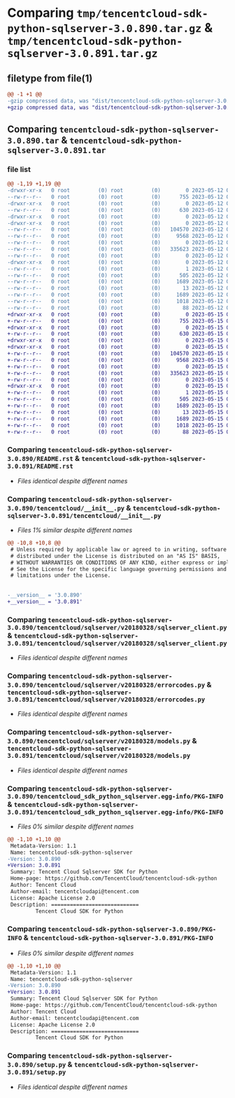 # Comparing `tmp/tencentcloud-sdk-python-sqlserver-3.0.890.tar.gz` & `tmp/tencentcloud-sdk-python-sqlserver-3.0.891.tar.gz`

## filetype from file(1)

```diff
@@ -1 +1 @@
-gzip compressed data, was "dist/tencentcloud-sdk-python-sqlserver-3.0.890.tar", last modified: Fri May 12 03:41:44 2023, max compression
+gzip compressed data, was "dist/tencentcloud-sdk-python-sqlserver-3.0.891.tar", last modified: Mon May 15 04:22:18 2023, max compression
```

## Comparing `tencentcloud-sdk-python-sqlserver-3.0.890.tar` & `tencentcloud-sdk-python-sqlserver-3.0.891.tar`

### file list

```diff
@@ -1,19 +1,19 @@
-drwxr-xr-x   0 root         (0) root         (0)        0 2023-05-12 03:41:44.000000 tencentcloud-sdk-python-sqlserver-3.0.890/
--rw-r--r--   0 root         (0) root         (0)      755 2023-05-12 03:41:44.000000 tencentcloud-sdk-python-sqlserver-3.0.890/README.rst
-drwxr-xr-x   0 root         (0) root         (0)        0 2023-05-12 03:41:44.000000 tencentcloud-sdk-python-sqlserver-3.0.890/tencentcloud/
--rw-r--r--   0 root         (0) root         (0)      630 2023-05-12 03:41:44.000000 tencentcloud-sdk-python-sqlserver-3.0.890/tencentcloud/__init__.py
-drwxr-xr-x   0 root         (0) root         (0)        0 2023-05-12 03:41:44.000000 tencentcloud-sdk-python-sqlserver-3.0.890/tencentcloud/sqlserver/
-drwxr-xr-x   0 root         (0) root         (0)        0 2023-05-12 03:41:44.000000 tencentcloud-sdk-python-sqlserver-3.0.890/tencentcloud/sqlserver/v20180328/
--rw-r--r--   0 root         (0) root         (0)   104570 2023-05-12 03:41:44.000000 tencentcloud-sdk-python-sqlserver-3.0.890/tencentcloud/sqlserver/v20180328/sqlserver_client.py
--rw-r--r--   0 root         (0) root         (0)     9568 2023-05-12 03:41:44.000000 tencentcloud-sdk-python-sqlserver-3.0.890/tencentcloud/sqlserver/v20180328/errorcodes.py
--rw-r--r--   0 root         (0) root         (0)        0 2023-05-12 03:41:44.000000 tencentcloud-sdk-python-sqlserver-3.0.890/tencentcloud/sqlserver/v20180328/__init__.py
--rw-r--r--   0 root         (0) root         (0)   335623 2023-05-12 03:41:44.000000 tencentcloud-sdk-python-sqlserver-3.0.890/tencentcloud/sqlserver/v20180328/models.py
--rw-r--r--   0 root         (0) root         (0)        0 2023-05-12 03:41:44.000000 tencentcloud-sdk-python-sqlserver-3.0.890/tencentcloud/sqlserver/__init__.py
-drwxr-xr-x   0 root         (0) root         (0)        0 2023-05-12 03:41:44.000000 tencentcloud-sdk-python-sqlserver-3.0.890/tencentcloud_sdk_python_sqlserver.egg-info/
--rw-r--r--   0 root         (0) root         (0)        1 2023-05-12 03:41:44.000000 tencentcloud-sdk-python-sqlserver-3.0.890/tencentcloud_sdk_python_sqlserver.egg-info/dependency_links.txt
--rw-r--r--   0 root         (0) root         (0)      505 2023-05-12 03:41:44.000000 tencentcloud-sdk-python-sqlserver-3.0.890/tencentcloud_sdk_python_sqlserver.egg-info/SOURCES.txt
--rw-r--r--   0 root         (0) root         (0)     1689 2023-05-12 03:41:44.000000 tencentcloud-sdk-python-sqlserver-3.0.890/tencentcloud_sdk_python_sqlserver.egg-info/PKG-INFO
--rw-r--r--   0 root         (0) root         (0)       13 2023-05-12 03:41:44.000000 tencentcloud-sdk-python-sqlserver-3.0.890/tencentcloud_sdk_python_sqlserver.egg-info/top_level.txt
--rw-r--r--   0 root         (0) root         (0)     1689 2023-05-12 03:41:44.000000 tencentcloud-sdk-python-sqlserver-3.0.890/PKG-INFO
--rw-r--r--   0 root         (0) root         (0)     1018 2023-05-12 03:41:44.000000 tencentcloud-sdk-python-sqlserver-3.0.890/setup.py
--rw-r--r--   0 root         (0) root         (0)       88 2023-05-12 03:41:44.000000 tencentcloud-sdk-python-sqlserver-3.0.890/setup.cfg
+drwxr-xr-x   0 root         (0) root         (0)        0 2023-05-15 04:22:18.000000 tencentcloud-sdk-python-sqlserver-3.0.891/
+-rw-r--r--   0 root         (0) root         (0)      755 2023-05-15 04:22:18.000000 tencentcloud-sdk-python-sqlserver-3.0.891/README.rst
+drwxr-xr-x   0 root         (0) root         (0)        0 2023-05-15 04:22:18.000000 tencentcloud-sdk-python-sqlserver-3.0.891/tencentcloud/
+-rw-r--r--   0 root         (0) root         (0)      630 2023-05-15 04:22:18.000000 tencentcloud-sdk-python-sqlserver-3.0.891/tencentcloud/__init__.py
+drwxr-xr-x   0 root         (0) root         (0)        0 2023-05-15 04:22:18.000000 tencentcloud-sdk-python-sqlserver-3.0.891/tencentcloud/sqlserver/
+drwxr-xr-x   0 root         (0) root         (0)        0 2023-05-15 04:22:18.000000 tencentcloud-sdk-python-sqlserver-3.0.891/tencentcloud/sqlserver/v20180328/
+-rw-r--r--   0 root         (0) root         (0)   104570 2023-05-15 04:22:18.000000 tencentcloud-sdk-python-sqlserver-3.0.891/tencentcloud/sqlserver/v20180328/sqlserver_client.py
+-rw-r--r--   0 root         (0) root         (0)     9568 2023-05-15 04:22:18.000000 tencentcloud-sdk-python-sqlserver-3.0.891/tencentcloud/sqlserver/v20180328/errorcodes.py
+-rw-r--r--   0 root         (0) root         (0)        0 2023-05-15 04:22:18.000000 tencentcloud-sdk-python-sqlserver-3.0.891/tencentcloud/sqlserver/v20180328/__init__.py
+-rw-r--r--   0 root         (0) root         (0)   335623 2023-05-15 04:22:18.000000 tencentcloud-sdk-python-sqlserver-3.0.891/tencentcloud/sqlserver/v20180328/models.py
+-rw-r--r--   0 root         (0) root         (0)        0 2023-05-15 04:22:18.000000 tencentcloud-sdk-python-sqlserver-3.0.891/tencentcloud/sqlserver/__init__.py
+drwxr-xr-x   0 root         (0) root         (0)        0 2023-05-15 04:22:18.000000 tencentcloud-sdk-python-sqlserver-3.0.891/tencentcloud_sdk_python_sqlserver.egg-info/
+-rw-r--r--   0 root         (0) root         (0)        1 2023-05-15 04:22:18.000000 tencentcloud-sdk-python-sqlserver-3.0.891/tencentcloud_sdk_python_sqlserver.egg-info/dependency_links.txt
+-rw-r--r--   0 root         (0) root         (0)      505 2023-05-15 04:22:18.000000 tencentcloud-sdk-python-sqlserver-3.0.891/tencentcloud_sdk_python_sqlserver.egg-info/SOURCES.txt
+-rw-r--r--   0 root         (0) root         (0)     1689 2023-05-15 04:22:18.000000 tencentcloud-sdk-python-sqlserver-3.0.891/tencentcloud_sdk_python_sqlserver.egg-info/PKG-INFO
+-rw-r--r--   0 root         (0) root         (0)       13 2023-05-15 04:22:18.000000 tencentcloud-sdk-python-sqlserver-3.0.891/tencentcloud_sdk_python_sqlserver.egg-info/top_level.txt
+-rw-r--r--   0 root         (0) root         (0)     1689 2023-05-15 04:22:18.000000 tencentcloud-sdk-python-sqlserver-3.0.891/PKG-INFO
+-rw-r--r--   0 root         (0) root         (0)     1018 2023-05-15 04:22:18.000000 tencentcloud-sdk-python-sqlserver-3.0.891/setup.py
+-rw-r--r--   0 root         (0) root         (0)       88 2023-05-15 04:22:18.000000 tencentcloud-sdk-python-sqlserver-3.0.891/setup.cfg
```

### Comparing `tencentcloud-sdk-python-sqlserver-3.0.890/README.rst` & `tencentcloud-sdk-python-sqlserver-3.0.891/README.rst`

 * *Files identical despite different names*

### Comparing `tencentcloud-sdk-python-sqlserver-3.0.890/tencentcloud/__init__.py` & `tencentcloud-sdk-python-sqlserver-3.0.891/tencentcloud/__init__.py`

 * *Files 1% similar despite different names*

```diff
@@ -10,8 +10,8 @@
 # Unless required by applicable law or agreed to in writing, software
 # distributed under the License is distributed on an "AS IS" BASIS,
 # WITHOUT WARRANTIES OR CONDITIONS OF ANY KIND, either express or implied.
 # See the License for the specific language governing permissions and
 # limitations under the License.
 
 
-__version__ = '3.0.890'
+__version__ = '3.0.891'
```

### Comparing `tencentcloud-sdk-python-sqlserver-3.0.890/tencentcloud/sqlserver/v20180328/sqlserver_client.py` & `tencentcloud-sdk-python-sqlserver-3.0.891/tencentcloud/sqlserver/v20180328/sqlserver_client.py`

 * *Files identical despite different names*

### Comparing `tencentcloud-sdk-python-sqlserver-3.0.890/tencentcloud/sqlserver/v20180328/errorcodes.py` & `tencentcloud-sdk-python-sqlserver-3.0.891/tencentcloud/sqlserver/v20180328/errorcodes.py`

 * *Files identical despite different names*

### Comparing `tencentcloud-sdk-python-sqlserver-3.0.890/tencentcloud/sqlserver/v20180328/models.py` & `tencentcloud-sdk-python-sqlserver-3.0.891/tencentcloud/sqlserver/v20180328/models.py`

 * *Files identical despite different names*

### Comparing `tencentcloud-sdk-python-sqlserver-3.0.890/tencentcloud_sdk_python_sqlserver.egg-info/PKG-INFO` & `tencentcloud-sdk-python-sqlserver-3.0.891/tencentcloud_sdk_python_sqlserver.egg-info/PKG-INFO`

 * *Files 0% similar despite different names*

```diff
@@ -1,10 +1,10 @@
 Metadata-Version: 1.1
 Name: tencentcloud-sdk-python-sqlserver
-Version: 3.0.890
+Version: 3.0.891
 Summary: Tencent Cloud Sqlserver SDK for Python
 Home-page: https://github.com/TencentCloud/tencentcloud-sdk-python
 Author: Tencent Cloud
 Author-email: tencentcloudapi@tencent.com
 License: Apache License 2.0
 Description: ============================
         Tencent Cloud SDK for Python
```

### Comparing `tencentcloud-sdk-python-sqlserver-3.0.890/PKG-INFO` & `tencentcloud-sdk-python-sqlserver-3.0.891/PKG-INFO`

 * *Files 0% similar despite different names*

```diff
@@ -1,10 +1,10 @@
 Metadata-Version: 1.1
 Name: tencentcloud-sdk-python-sqlserver
-Version: 3.0.890
+Version: 3.0.891
 Summary: Tencent Cloud Sqlserver SDK for Python
 Home-page: https://github.com/TencentCloud/tencentcloud-sdk-python
 Author: Tencent Cloud
 Author-email: tencentcloudapi@tencent.com
 License: Apache License 2.0
 Description: ============================
         Tencent Cloud SDK for Python
```

### Comparing `tencentcloud-sdk-python-sqlserver-3.0.890/setup.py` & `tencentcloud-sdk-python-sqlserver-3.0.891/setup.py`

 * *Files identical despite different names*

